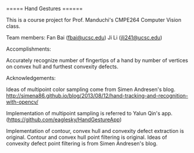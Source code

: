 ===== Hand Gestures ======

This is a course project for Prof. Manduchi's CMPE264 Computer Vision class.

Team members:
Fan Bai (fbai@ucsc.edu)
Ji Li (jli241@ucsc.edu)

Accomplishments:

Accurately recognize number of fingertips of a hand by number of vertices on
convex hull and furthest convexity defects.

Acknowledgements:

Ideas of multipoint color sampling come from Simen Andresen's blog.
http://simena86.github.io/blog/2013/08/12/hand-tracking-and-recognition-with-opencv/

Implementation of multipoint sampling is referred to Yalun Qin's app. (https://github.com/eaglesky/HandGestureApp)

Implementation of contour, convex hull and convexity defect extraction is original.
Contour and convex hull point filtering is original.
Ideas of convexity defect point filtering is from Simen Andresen's blog.
